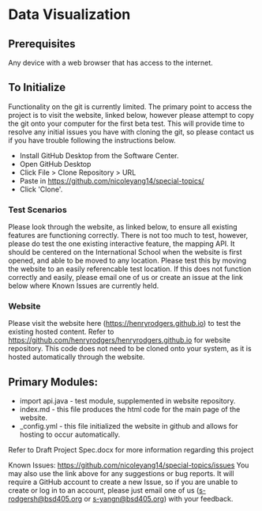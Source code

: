 # Data Visualization

## Prerequisites
Any device with a web browser that has access to the internet.

## To Initialize
Functionality on the git is currently limited. The primary point to access the project is to visit the website, linked below, however please attempt to copy the git onto your computer for the first beta test. This will provide time to resolve any initial issues you have with cloning the git, so please contact us if you have trouble following the instructions below.
* Install GitHub Desktop from the Software Center.
* Open GitHub Desktop
* Click File > Clone Repository > URL
* Paste in https://github.com/nicoleyang14/special-topics/
* Click 'Clone'.

### Test Scenarios
Please look through the website, as linked below, to ensure all existing features are functioning correctly. There is not too much to test, however, please do test the one existing interactive feature, the mapping API. It should be centered on the International School when the website is first opened, and able to be moved to any location. Please test this by moving the website to an easily referencable test location. If this does not function correctly and easily, please email one of us or create an issue at the link below where Known Issues are currently held.


### Website
 Please visit the website here (https://henryrodgers.github.io) to test the existing hosted content. Refer to https://github.com/henryrodgers/henryrodgers.github.io for website repository. This code does not need to be cloned onto your system, as it is hosted automatically through the website.

## Primary Modules:
* import api.java - test module, supplemented in website repository.
* index.md - this file produces the html code for the main page of the website.
* _config.yml - this file initialized the website in github and allows for hosting to occur automatically.

Refer to Draft Project Spec.docx for more information regarding this project

Known Issues: https://github.com/nicoleyang14/special-topics/issues
You may also use the link above for any suggestions or bug reports. It will require a GitHub account to create a new Issue, so if you are unable to create or log in to an account, please just email one of us (s-rodgersh@bsd405.org or s-yangn@bsd405.org) with your feedback.